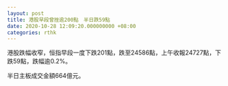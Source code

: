 ```yaml
---
layout: post
title: 港股早段曾挫逾200點　半日跌59點
date: 2020-10-28 12:09:20.000000000 +08:00
categories: rthk
---
```


港股跌幅收窄，恒指早段一度下跌201點，跌至24586點，上午收報24727點，下跌59點，跌幅逾0.2%。

半日主板成交金額664億元。
